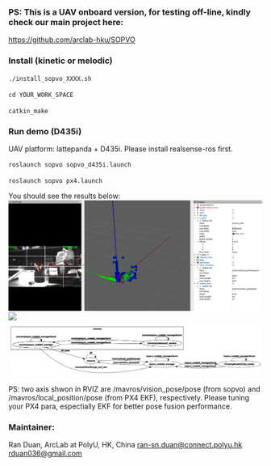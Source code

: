 ### PS: This is a UAV onboard version, for testing off-line, kindly check our main project here: 
https://github.com/arclab-hku/SOPVO

### Install (kinetic or melodic)
````
./install_sopvo_XXXX.sh

cd YOUR_WORK_SPACE

catkin_make
````

### Run demo (D435i)
UAV platform: lattepanda + D435i. Please install realsense-ros first.

````
roslaunch sopvo sopvo_d435i.launch

roslaunch sopvo px4.launch
````

You should see the results below:
<img src="results/rviz.png" width="1000"> <br />
<img src="results/sopvo_onboard.gif" width="600"> <br />
<img src="results/qt_graph.png" width="1000"> <br />

PS: two axis shwon in RVIZ are /mavros/vision_pose/pose (from sopvo) and /mavros/local_position/pose (from PX4 EKF), respectively. Please tuning your PX4 para, espectially EKF for better pose fusion performance.

### Maintainer:

Ran Duan, ArcLab at PolyU, HK, China
ran-sn.duan@connect.polyu.hk
rduan036@gmail.com
